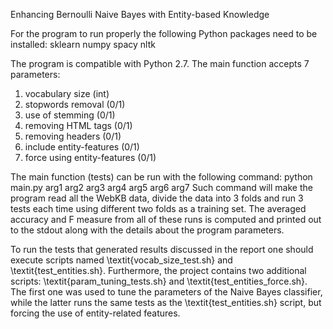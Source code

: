 Enhancing Bernoulli Naive Bayes with Entity-based Knowledge

For the program to run properly the following Python packages need to be installed:
sklearn
numpy
spacy
nltk

The program is compatible with Python 2.7. The main function accepts 7 parameters:
1) vocabulary size (int) 
2) stopwords removal (0/1)
3) use of stemming (0/1)
4) removing HTML tags (0/1)
5) removing headers (0/1)
6) include entity-features (0/1)
7) force using entity-features (0/1)

The main function (tests) can be run with the following command:
python main.py arg1 arg2 arg3 arg4 arg5 arg6 arg7
Such command will make the program read all the WebKB data, divide the data
into 3 folds and run 3 tests each time using different two folds as a training
set. The averaged accuracy and F measure from all of these runs is computed and
printed out to the stdout along with the details about the program parameters.

To run the tests that generated results discussed in the report one should
execute scripts named \textit{vocab\_size\_test.sh} and
\textit{test\_entities.sh}. Furthermore, the project contains two additional
scripts: \textit{param\_tuning\_tests.sh} and \textit{test\_entities\_force.sh}.
The first one was used to tune the parameters of the Naive Bayes classifier,
while the latter runs the same tests as the \textit{test\_entities.sh} script,
but forcing the use of entity-related features. 
